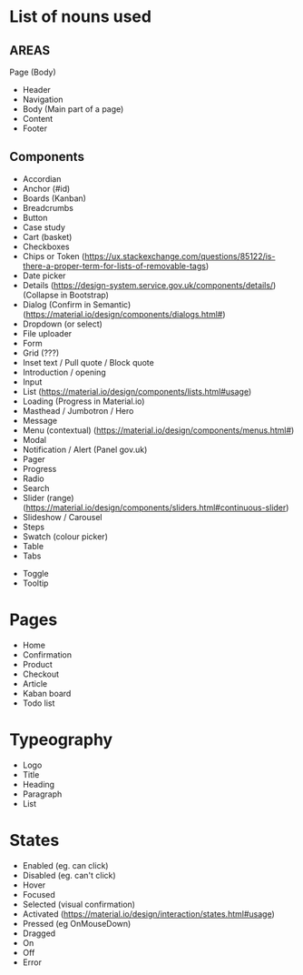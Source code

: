 # List of nouns used

## AREAS
Page (Body)
 - Header
  - Navigation
 - Body (Main part of a page)
  - Content
 - Footer
 
## Components
 - Accordian
 - Anchor (#id)
 - Boards (Kanban)
 - Breadcrumbs
 - Button
 - Case study
 - Cart (basket)
 - Checkboxes
 - Chips or Token (https://ux.stackexchange.com/questions/85122/is-there-a-proper-term-for-lists-of-removable-tags)
 - Date picker
 - Details (https://design-system.service.gov.uk/components/details/) (Collapse in Bootstrap)
 - Dialog (Confirm in Semantic) (https://material.io/design/components/dialogs.html#)
 - Dropdown (or select)
 - File uploader
 - Form
 - Grid (???)
 - Inset text / Pull quote / Block quote
 - Introduction / opening
 - Input
 - List (https://material.io/design/components/lists.html#usage)
 - Loading (Progress in Material.io)
 - Masthead / Jumbotron / Hero
 - Message
 - Menu (contextual) (https://material.io/design/components/menus.html#)
 - Modal
 - Notification / Alert (Panel gov.uk)
 - Pager
 - Progress
 - Radio
 - Search
 - Slider (range) (https://material.io/design/components/sliders.html#continuous-slider)
 - Slideshow / Carousel
 - Steps
 - Swatch (colour picker)
 - Table
 - Tabs
 <!-- - Tag / Label / Badge ??? -->
 - Toggle
 - Tooltip

# Pages
 - Home
 - Confirmation
 - Product
 - Checkout
 - Article
 - Kaban board
 - Todo list

# Typeography
 - Logo
 - Title
  - Heading
  - Paragraph
  - List

# States
 - Enabled (eg. can click)
 - Disabled (eg. can't click)
 - Hover
 - Focused
 - Selected (visual confirmation)
 - Activated (https://material.io/design/interaction/states.html#usage)
 - Pressed (eg OnMouseDown)
 - Dragged
 - On
 - Off
 - Error